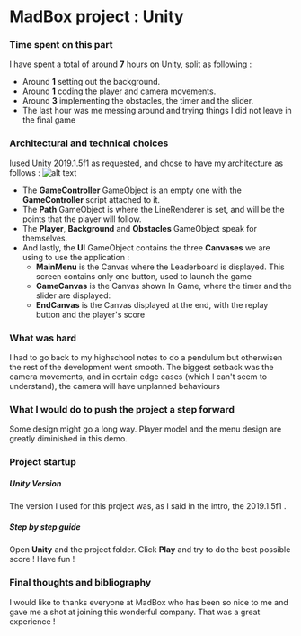 # MadBox project : Unity


###  Time spent on this part

I have spent a total of around **7** hours on Unity, split as following :
- Around **1** setting out the background.
- Around **1** coding the player and camera movements.
- Around **3** implementing the obstacles, the timer and the slider. 
- The last hour was me messing around and trying things I did not leave in the final game

###  Architectural and technical choices
Iused Unity 2019.1.5f1 as requested, and chose to have my architecture as follows : 
![alt text](https://i.stack.imgur.com/m7RqR.png "Image1")

- The **GameController** GameObject is an empty one with the **GameController** script attached to it.
- The **Path** GameObject is where the LineRenderer is set, and will be the points that the player will follow.
- The **Player**, **Background** and **Obstacles** GameObject speak for themselves.
- And lastly, the **UI** GameObject contains the three **Canvases** we are using to use the application :
    - **MainMenu** is the Canvas where the Leaderboard is displayed. This screen contains only one button, used to launch the game
    - **GameCanvas** is the Canvas shown In Game, where the timer and the slider are displayed:
    - **EndCanvas** is the Canvas displayed at the end, with the replay button and the player's score

### What was hard
I had to go back to my highschool notes to do a pendulum but otherwisen the rest of the development went smooth.
The biggest setback was the camera movements, and in certain edge cases (which I can't seem to understand), the camera will have unplanned behaviours    

### What I would do to push the project a step forward
Some design might go a long way. Player model and the menu design are greatly diminished in this demo.

### Project startup

##### Unity Version

The version I used for this project was, as I said in the intro, the 2019.1.5f1 .

##### Step by step guide

Open **Unity** and the project folder. Click **Play** and try to do the best possible score ! 
Have fun !

### Final thoughts and bibliography

I would like to thanks everyone at MadBox who has been so nice to me and gave me a shot at joining this wonderful company.
That was a great experience !

   
   

   
